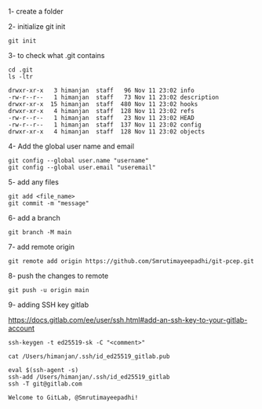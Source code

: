 1- create a folder

2- initialize git init
```
git init 
```
3- to check what .git contains
```
cd .git
ls -ltr

drwxr-xr-x   3 himanjan  staff   96 Nov 11 23:02 info
-rw-r--r--   1 himanjan  staff   73 Nov 11 23:02 description
drwxr-xr-x  15 himanjan  staff  480 Nov 11 23:02 hooks
drwxr-xr-x   4 himanjan  staff  128 Nov 11 23:02 refs
-rw-r--r--   1 himanjan  staff   23 Nov 11 23:02 HEAD
-rw-r--r--   1 himanjan  staff  137 Nov 11 23:02 config
drwxr-xr-x   4 himanjan  staff  128 Nov 11 23:02 objects
```
4- Add the global user name and email
```
git config --global user.name "username"
git config --global user.email "useremail"

```
5- add any files
```
git add <file_name>
git commit -m "message"
```

6- add a branch
```
git branch -M main
```
7- add remote origin

```
git remote add origin https://github.com/Smrutimayeepadhi/git-pcep.git
```
8-  push the changes to remote
```
git push -u origin main
```

9- adding SSH key gitlab

https://docs.gitlab.com/ee/user/ssh.html#add-an-ssh-key-to-your-gitlab-account

```
ssh-keygen -t ed25519-sk -C "<comment>"

cat /Users/himanjan/.ssh/id_ed25519_gitlab.pub

eval $(ssh-agent -s)
ssh-add /Users/himanjan/.ssh/id_ed25519_gitlab
ssh -T git@gitlab.com

Welcome to GitLab, @Smrutimayeepadhi!


```